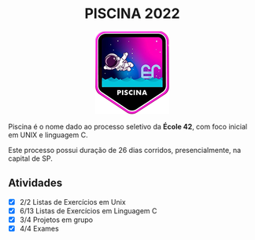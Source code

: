 <div align="center">

# PISCINA 2022

![Piscine Badge](./piscine_badge.png)

</div>

Piscina é o nome dado ao processo seletivo da **École 42**, com foco inicial em UNIX e linguagem C.

Este processo possui duração de 26 dias corridos, presencialmente, na capital de SP.

## Atividades

- [x] 2/2 Listas de Exercícios em Unix
- [x] 6/13 Listas de Exercícios em Linguagem C
- [x] 3/4 Projetos em grupo
- [x] 4/4 Exames
